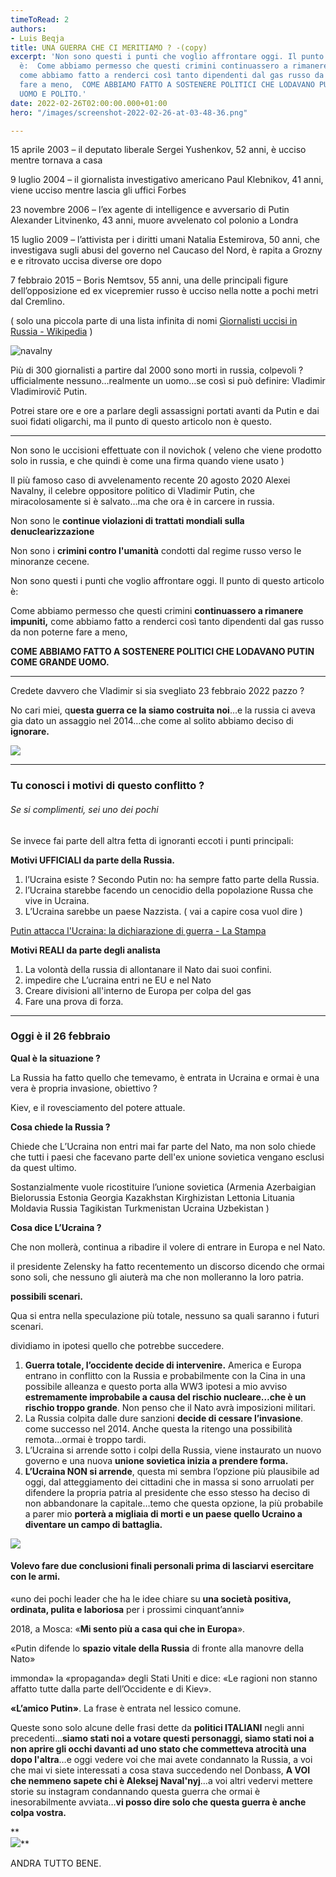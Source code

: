 ```yaml
---
timeToRead: 2
authors:
- Luis Beqja
title: UNA GUERRA CHE CI MERITIAMO ? -(copy)
excerpt: 'Non sono questi i punti che voglio affrontare oggi. Il punto di questo articolo
  è:  Come abbiamo permesso che questi crimini continuassero a rimanere impuniti,
  come abbiamo fatto a renderci così tanto dipendenti dal gas russo da non poterne
  fare a meno,  COME ABBIAMO FATTO A SOSTENERE POLITICI CHE LODAVANO PUTIN COME GRANDE
  UOMO E POLITO.'
date: 2022-02-26T02:00:00.000+01:00
hero: "/images/screenshot-2022-02-26-at-03-48-36.png"

---
```

15 aprile 2003 – il deputato liberale Sergei Yushenkov, 52 anni, è ucciso mentre tornava a casa

9 luglio 2004 – il giornalista investigativo americano Paul Klebnikov, 41 anni, viene ucciso mentre lascia gli uffici Forbes

23 novembre 2006 – l’ex agente di intelligence e avversario di Putin Alexander Litvinenko, 43 anni, muore avvelenato col polonio a Londra

15 luglio 2009 – l’attivista per i diritti umani Natalia Estemirova, 50 anni, che investigava sugli abusi del governo nel Caucaso del Nord, è rapita a Grozny e e ritrovato uccisa diverse ore dopo

7 febbraio 2015 – Boris Nemtsov, 55 anni, una delle principali figure dell’opposizione ed ex vicepremier russo è ucciso nella notte a pochi metri dal Cremlino.

( solo una piccola parte di una lista infinita di nomi [Giornalisti uccisi in Russia - Wikipedia](https://it.wikipedia.org/wiki/Giornalisti_uccisi_in_Russia#Una_lista_di_giornalisti_uccisi_in_Russia) )

![navalny](/images/11-kx1d-u3210188092209xlb-656x492-corriere-web-sezioni.jpg "navalny")

Più di 300 giornalisti a partire dal 2000 sono morti in russia, colpevoli ? ufficialmente nessuno…realmente un uomo…se così si può definire: Vladimir Vladimirovič Putin.

Potrei stare ore e ore a parlare degli assassigni portati avanti da Putin e dai suoi fidati oligarchi, ma il punto di questo articolo non è questo.

***

Non sono le uccisioni effettuate con il novichok ( veleno che viene prodotto solo in russia, e che quindi è come una firma quando viene usato )

Il più famoso caso di avvelenamento recente 20 agosto 2020 Alexei Navalny, il celebre oppositore politico di Vladimir Putin, che miracolosamente si è salvato…ma che ora è in carcere in russia.

Non sono le **continue violazioni di trattati mondiali sulla denuclearizzazione**

Non sono i **crimini contro l'umanità** condotti dal regime russo verso le minoranze cecene.

Non sono questi i punti che voglio affrontare oggi. Il punto di questo articolo è:

Come abbiamo permesso che questi crimini **continuassero a rimanere impuniti,** come abbiamo fatto a renderci così tanto dipendenti dal gas russo da non poterne fare a meno,

**COME ABBIAMO FATTO A SOSTENERE POLITICI CHE LODAVANO PUTIN COME GRANDE UOMO.**

***

Credete davvero che Vladimir si sia svegliato 23 febbraio 2022 pazzo ?

No cari miei, q**uesta guerra ce la siamo costruita noi**…e la russia ci aveva gia dato un assaggio nel 2014…che come al solito abbiamo deciso di **ignorare.**

![](/images/6512319_18101031_donbass_perche_e_importante.jpg)

***

### Tu conosci i motivi di questo conflitto ?

###### Se si complimenti, sei uno dei pochi

Se invece fai parte dell altra fetta di ignoranti eccoti i punti principali:

**Motivi UFFICIALI da parte della Russia.**

1. l’Ucraina esiste ? Secondo Putin no: ha sempre fatto parte della Russia.
2. l’Ucraina starebbe facendo un cenocidio della popolazione Russa che vive in Ucraina.
3. L’Ucraina sarebbe un paese Nazzista. ( vai a capire cosa vuol dire )

[Putin attacca l'Ucraina: la dichiarazione di guerra - La Stampa](https://www.lastampa.it/esteri/2022/02/24/video/ucraina_la_dichiarazione_di_guerra_di_putin_ci_impegneremo_alla_demilitarizzazione_e_de-nazificazione_dell_ucraina_-2861972/)

**Motivi REALI da parte degli analista**

1. La volontà della russia di allontanare il Nato dai suoi confini.
2. impedire che L’ucraina entri ne EU e nel Nato
3. Creare divisioni all'interno de Europa per colpa del gas
4. Fare una prova di forza.

***

### Oggi è il 26 febbraio

**Qual è la situazione ?**

La Russia ha fatto quello che temevamo, è entrata in Ucraina e ormai è una vera è propria invasione, obiettivo ?

Kiev, e il rovesciamento del potere attuale.

**Cosa chiede la Russia ?**

Chiede che L’Ucraina non entri mai far parte del Nato, ma non solo chiede che tutti i paesi che facevano parte dell'ex unione sovietica vengano esclusi da quest ultimo.

Sostanzialmente vuole ricostituire l’unione sovietica (Armenia Azerbaigian Bielorussia Estonia Georgia Kazakhstan Kirghizistan Lettonia Lituania Moldavia Russia Tagikistan Turkmenistan Ucraina Uzbekistan )

**Cosa dice L’Ucraina ?**

Che non mollerà, continua a ribadire il volere di entrare in Europa e nel Nato.

il presidente Zelensky ha fatto recentemento un discorso dicendo che ormai sono soli, che nessuno gli aiuterà ma che non molleranno la loro patria.

**possibili scenari.**

Qua si entra nella speculazione più totale, nessuno sa quali saranno i futuri scenari.

dividiamo in ipotesi quello che potrebbe succedere.

1. **Guerra totale, l’occidente decide di intervenire.** America e Europa entrano in conflitto con la Russia e probabilmente con la Cina in una possibile alleanza e questo porta alla WW3 ipotesi a mio avviso **estremamente improbabile a causa del rischio nucleare…che è un rischio troppo grande**. Non penso che il Nato avrà imposizioni militari.
2. La Russia colpita dalle dure sanzioni **decide di cessare l’invasione**. come successo nel 2014. Anche questa la ritengo una possibilità remota…ormai è troppo tardi.
3. L’Ucraina si arrende sotto i colpi della Russia, viene instaurato un nuovo governo e una nuova **unione sovietica inizia a prendere forma.**
4. **L’Ucraina NON si arrende**, questa mi sembra l’opzione più plausibile ad oggi, dal atteggiamento dei cittadini che in massa si sono arruolati per difendere la propria patria al presidente che esso stesso ha deciso di non abbandonare la capitale…temo che questa opzione, la più probabile a parer mio **porterà a migliaia di morti e un paese quello Ucraino a diventare un campo di battaglia.**

![](/images/6525243_24140853_bambini_ucraina_guerra.jpg)

#### Volevo fare due conclusioni finali personali prima di lasciarvi esercitare con le armi.

«uno dei pochi leader che ha le idee chiare su **una società positiva, ordinata, pulita e laboriosa** per i prossimi cinquant’anni»

2018, a Mosca: «**Mi sento più a casa qui che in Europa**».

«Putin difende lo **spazio vitale della Russia** di fronte alla manovre della Nato»

immonda» la «propaganda» degli Stati Uniti e dice: «Le ragioni non stanno affatto tutte dalla parte dell’Occidente e di Kiev».

**«L’amico Putin»**. La frase è entrata nel lessico comune.

Queste sono solo alcune delle frasi dette da **politici ITALIANI** negli anni precedenti…**siamo stati noi a votare questi personaggi, siamo stati noi a non aprire gli occhi davanti ad uno stato che commetteva atrocità una dopo l'altra**…e oggi vedere voi che mai avete condannato la Russia, a voi che mai vi siete interessati a cosa stava succedendo nel Donbass, **A VOI che nemmeno sapete chi è Aleksej Naval'nyj**…a voi altri vedervi mettere storie su instagram condannando questa guerra che ormai è inesorabilmente avviata…**vi posso dire solo che questa guerra è anche colpa vostra.**

\**  
![](/images/165133700-bf6aec0e-500a-4cd0-81a2-be7134df49f2.jpg)**

ANDRA TUTTO BENE.